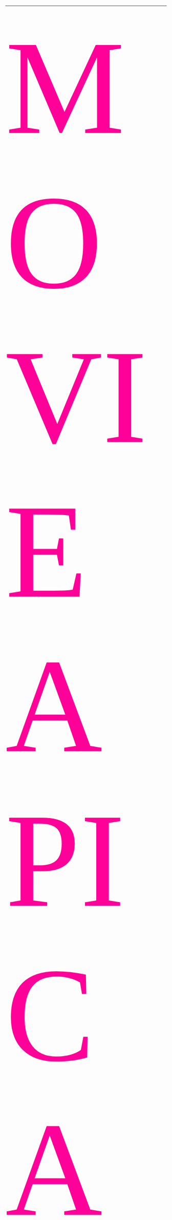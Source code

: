 ***
<span style="color:#F09; font-family: 'Bebas Neue'; font-size: 30em;">MOVIE API CALL</span>

### See the site live 
[Live](https://fion21.github.io/moviejs/)


***
